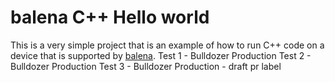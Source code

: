 # balena C++ Hello world

This is a very simple project that is an example of how to run C++ code on a device that is supported by [balena](https://balena.io).
Test 1 - Bulldozer Production
Test 2 - Bulldozer Production
Test 3 - Bulldozer Production - draft pr label
